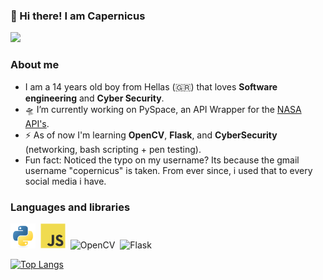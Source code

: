 <h3>👋 Hi there! I am Capernicus</h3>


<section id="badges">
  <a href="https://discordapp.com/users/823222365110534144/">
    <img src="https://img.shields.io/badge/Discord-white?&logo=discord">
  </a>
</section>

<section id="about-me">
  <h3>About me</h3>
  
  * I am a 14 years old boy from Hellas (🇬🇷) that loves **Software engineering** and **Cyber Security**.
  * 🛸 I’m currently working on PySpace, an API Wrapper for the <a href="api.nasa.gov">NASA API's</a>.
  * ⚡ As of now I'm learning **OpenCV**, **Flask**, and **CyberSecurity** (networking, bash scripting + pen testing).
  * Fun fact: Noticed the typo on my username? Its because the gmail username "copernicus" is taken. From ever since, i used that to every social media i have.
</section>

<section>
  <h3>Languages and libraries</h3>
  <img src="https://github.com/devicons/devicon/blob/master/icons/python/python-original.svg" title="Python" alt="Python" width="40" height="40"/>&nbsp;
  <img src="https://github.com/devicons/devicon/blob/master/icons/javascript/javascript-original.svg" title="JavaScript" alt="JavaScript" width="40" height="40"/>&nbsp;
  <img src="https://upload.wikimedia.org/wikipedia/commons/thumb/3/32/OpenCV_Logo_with_text_svg_version.svg/97px-OpenCV_Logo_with_text_svg_version.svg.png?20130608172504" title="OpenCV" alt="OpenCV" width="42" height="40"/>&nbsp
  <img src="https://www.vectorlogo.zone/logos/pocoo_flask/pocoo_flask-ar21.svg" title="Flask" alt="Flask" width="60" height="40"/>&nbsp;
  
[![Top Langs](https://github-readme-stats.vercel.app/api/top-langs/?username=CapernicusPY)](https://github.com/anuraghazra/github-readme-stats)
</section>
